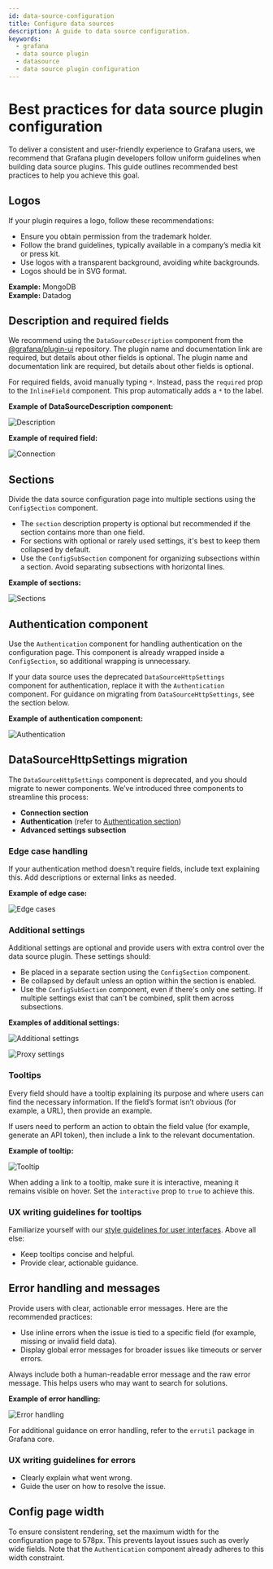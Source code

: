 ```yaml
---
id: data-source-configuration
title: Configure data sources
description: A guide to data source configuration.
keywords:
  - grafana
  - data source plugin
  - datasource
  - data source plugin configuration
---
```


# Best practices for data source plugin configuration

To deliver a consistent and user-friendly experience to Grafana users, we recommend that Grafana plugin developers follow uniform guidelines when building data source plugins. This guide outlines recommended best practices to help you achieve this goal.

## Logos

If your plugin requires a logo, follow these recommendations:

- Ensure you obtain permission from the trademark holder.
- Follow the brand guidelines, typically available in a company’s media kit or press kit.
- Use logos with a transparent background, avoiding white backgrounds.
- Logos should be in SVG format.

**Example:** MongoDB  
**Example:** Datadog

## Description and required fields

We recommend using the `DataSourceDescription` component from the [@grafana/plugin-ui](https://github.com/grafana/plugin-ui) repository. The plugin name and documentation link are required, but details about other fields is optional. The plugin name and documentation link are required, but details about other fields is optional.

For required fields, avoid manually typing `*`. Instead, pass the `required` prop to the `InlineField` component. This prop automatically adds a `*` to the label.

**Example of DataSourceDescription component:**

![Description](/img/data-source-config/config-data-source-description.png)

**Example of required field:**

![Connection](/img/data-source-config/config-connection.png)

## Sections

Divide the data source configuration page into multiple sections using the `ConfigSection` component.

- The `section` description property is optional but recommended if the section contains more than one field.
- For sections with optional or rarely used settings, it's best to keep them collapsed by default.
- Use the `ConfigSubSection` component for organizing subsections within a section. Avoid separating subsections with horizontal lines.

**Example of sections:**

![Sections](/img/data-source-config/config-sections.png)

## Authentication component

Use the `Authentication` component for handling authentication on the configuration page. This component is already wrapped inside a `ConfigSection`, so additional wrapping is unnecessary.

If your data source uses the deprecated `DataSourceHttpSettings` component for authentication, replace it with the `Authentication` component. For guidance on migrating from `DataSourceHttpSettings`, see the section below.

**Example of authentication component:**

![Authentication](/img/data-source-config/config-authentication.png)

## DataSourceHttpSettings migration

The `DataSourceHttpSettings` component is deprecated, and you should migrate to newer components. We’ve introduced three components to streamline this process:

- **Connection section**
- **Authentication** (refer to [Authentication section](#authentication-component))
- **Advanced settings subsection**

### Edge case handling

If your authentication method doesn't require fields, include text explaining this. Add descriptions or external links as needed.

**Example of edge case:**

![Edge cases](/img/data-source-config/config-authentication-component.png)

### Additional settings

Additional settings are optional and provide users with extra control over the data source plugin. These settings should:

- Be placed in a separate section using the `ConfigSection` component.
- Be collapsed by default unless an option within the section is enabled.
- Use the `ConfigSubSection` component, even if there's only one setting. If multiple settings exist that can't be combined, split them across subsections.

**Examples of additional settings:**

![Additional settings](/img/data-source-config/config-additional-settings.png)

![Proxy settings](/img/data-source-config/config-additional-settings-proxy.png)

### Tooltips

Every field should have a tooltip explaining its purpose and where users can find the necessary information. If the field’s format isn’t obvious (for example, a URL), then provide an example.

If users need to perform an action to obtain the field value (for example, generate an API token), then include a link to the relevant documentation.

**Example of tooltip:**

![Tooltip](/img/data-source-config/config-tooltips.png)

When adding a link to a tooltip, make sure it is interactive, meaning it remains visible on hover. Set the `interactive` prop to `true` to achieve this.

### UX writing guidelines for tooltips

Familiarize yourself with our [style guidelines for user interfaces](https://grafana.com/docs/writers-toolkit/write/style-guide/ui-elements/). Above all else:

- Keep tooltips concise and helpful.
- Provide clear, actionable guidance.

## Error handling and messages

Provide users with clear, actionable error messages. Here are the recommended practices:

- Use inline errors when the issue is tied to a specific field (for example, missing or invalid field data).
- Display global error messages for broader issues like timeouts or server errors.

Always include both a human-readable error message and the raw error message. This helps users who may want to search for solutions.

**Example of error handling:**

![Error handling](/img/data-source-config/config-error-handling.png)

For additional guidance on error handling, refer to the `errutil` package in Grafana core.

### UX writing guidelines for errors

- Clearly explain what went wrong.
- Guide the user on how to resolve the issue.

## Config page width

To ensure consistent rendering, set the maximum width for the configuration page to 578px. This prevents layout issues such as overly wide fields. Note that the `Authentication` component already adheres to this width constraint.
